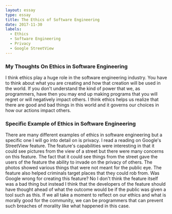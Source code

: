 ```yaml
---
layout: essay
type: essay
title: The Ethics of Software Engineering 
date: 2017-11-30
labels:
  - Ethics
  - Software Engineering 
  - Privacy 
  - Google StreetView
---
```

### My Thoughts On Ethics in Software Engineering 
I think ethics play a huge role in the software engineering industry. You have to think about what you are creating and how that creation will be used in the world. If you don't understand the kind of power that we, as programmers, have then you may end up making programs that you will regret or will negatively impact others. I think ethics helps us realize that there are good and bad things in this world and it governs our choices in how our actions impact others.

### Specific Example of Ethics in Software Engineering
There are many different examples of ethics in software engineering but a specific one I will go into detail on is privacy. I read a reading on Google's StreetView feature. The feature's capabilities were interesting in that it could see pictures from the view of a street but there were many concerns on this feature. The fact that it could see things from the street gave the users of the feature the ability to invade on the privacy of others. The photos showed various things that were not meant for the public eye. The feature also helped criminals target places that they could rob from. Was Google wrong for creating this feature? No I don't think the feature itself was a bad thing but instead I think that the developers of the feature should have thought ahead of what the outcome would be if the public was given a tool such as this. If we all take a moment to reflect on our ethics and what is morally good for the community, we can be programmers that can prevent such breaches of morality like what happened in this case.
